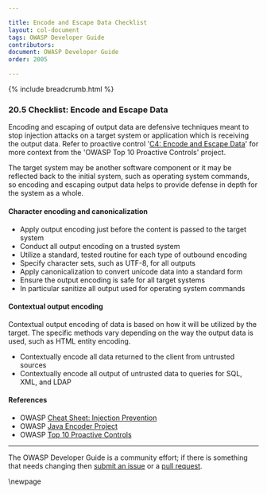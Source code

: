 ```yaml
---

title: Encode and Escape Data Checklist
layout: col-document
tags: OWASP Developer Guide
contributors:
document: OWASP Developer Guide
order: 2005

---
```


{% include breadcrumb.html %}

### 20.5 Checklist: Encode and Escape Data

Encoding and escaping of output data are defensive techniques meant to stop injection attacks
on a target system or application which is receiving the output data.
Refer to proactive control '[C4: Encode and Escape Data][control4]'
for more context from the 'OWASP Top 10 Proactive Controls' project.

The target system may be another software component or it may be reflected back to the initial system,
such as operating system commands,
so encoding and escaping output data helps to provide defense in depth for the system as a whole.

#### Character encoding and canonicalization

* Apply output encoding just before the content is passed to the target system
* Conduct all output encoding on a trusted system
* Utilize a standard, tested routine for each type of outbound encoding
* Specify character sets, such as UTF-8, for all outputs
* Apply canonicalization to convert unicode data into a standard form
* Ensure the output encoding is safe for all target systems
* In particular sanitize all output used for operating system commands

#### Contextual output encoding

Contextual output encoding of data is based on how it will be utilized by the target.
The specific methods vary depending on the way the output data is used, such as HTML entity encoding.

* Contextually encode all data returned to the client from untrusted sources
* Contextually encode all output of untrusted data to queries for SQL, XML, and LDAP

#### References

* OWASP [Cheat Sheet: Injection Prevention][ipcs]
* OWASP [Java Encoder Project][encoder]
* OWASP [Top 10 Proactive Controls][proactive10]

----

The OWASP Developer Guide is a community effort; if there is something that needs changing
then [submit an issue][issue2005] or a [pull request][pr].

[control4]: https://owasp.org/www-project-proactive-controls/v3/en/c4-encode-escape-data.html
[encoder]: https://www.owasp.org/index.php/OWASP_Java_Encoder_Project
[ipcs]: https://cheatsheetseries.owasp.org/cheatsheets/Injection_Prevention_Cheat_Sheet.html
[issue2005]: https://github.com/OWASP/www-project-developer-guide/issues/new?labels=enhancement&template=request.md&title=Update:%2020-proactive-control-checklist/05-encode-escape-data
[pr]: https://github.com/OWASP/www-project-developer-guide/pulls
[proactive10]: https://owasp.org/www-project-proactive-controls/

\newpage
